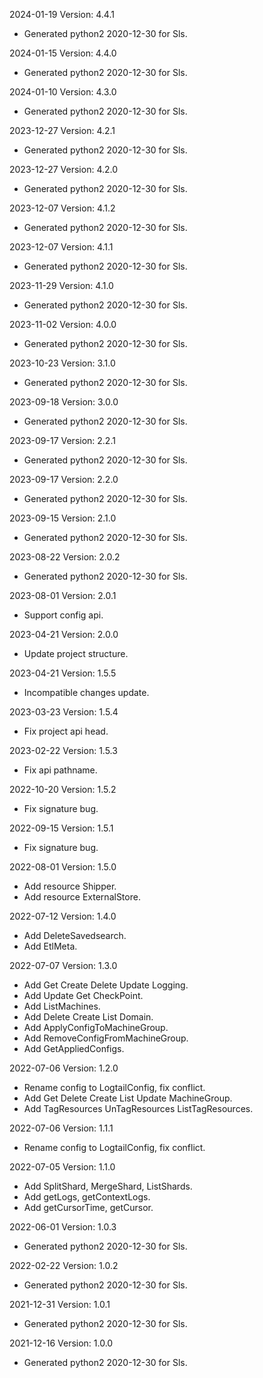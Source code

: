 2024-01-19 Version: 4.4.1
- Generated python2 2020-12-30 for Sls.

2024-01-15 Version: 4.4.0
- Generated python2 2020-12-30 for Sls.

2024-01-10 Version: 4.3.0
- Generated python2 2020-12-30 for Sls.

2023-12-27 Version: 4.2.1
- Generated python2 2020-12-30 for Sls.

2023-12-27 Version: 4.2.0
- Generated python2 2020-12-30 for Sls.

2023-12-07 Version: 4.1.2
- Generated python2 2020-12-30 for Sls.

2023-12-07 Version: 4.1.1
- Generated python2 2020-12-30 for Sls.

2023-11-29 Version: 4.1.0
- Generated python2 2020-12-30 for Sls.

2023-11-02 Version: 4.0.0
- Generated python2 2020-12-30 for Sls.

2023-10-23 Version: 3.1.0
- Generated python2 2020-12-30 for Sls.

2023-09-18 Version: 3.0.0
- Generated python2 2020-12-30 for Sls.

2023-09-17 Version: 2.2.1
- Generated python2 2020-12-30 for Sls.

2023-09-17 Version: 2.2.0
- Generated python2 2020-12-30 for Sls.

2023-09-15 Version: 2.1.0
- Generated python2 2020-12-30 for Sls.

2023-08-22 Version: 2.0.2
- Generated python2 2020-12-30 for Sls.

2023-08-01 Version: 2.0.1
- Support config api.

2023-04-21 Version: 2.0.0
- Update project structure.

2023-04-21 Version: 1.5.5
- Incompatible changes update. 

2023-03-23 Version: 1.5.4
- Fix project api head.

2023-02-22 Version: 1.5.3
- Fix api pathname.

2022-10-20 Version: 1.5.2
- Fix signature bug.

2022-09-15 Version: 1.5.1
- Fix signature bug.

2022-08-01 Version: 1.5.0
- Add resource Shipper.
- Add resource ExternalStore.

2022-07-12 Version: 1.4.0
- Add DeleteSavedsearch.
- Add EtlMeta.

2022-07-07 Version: 1.3.0
- Add Get Create Delete Update Logging.
- Add Update Get CheckPoint.
- Add ListMachines.
- Add Delete Create List Domain.
- Add ApplyConfigToMachineGroup.
- Add RemoveConfigFromMachineGroup.
- Add GetAppliedConfigs.

2022-07-06 Version: 1.2.0
- Rename config to LogtailConfig, fix conflict.
- Add Get Delete Create List Update MachineGroup.
- Add TagResources UnTagResources ListTagResources.

2022-07-06 Version: 1.1.1
- Rename config to LogtailConfig, fix conflict.

2022-07-05 Version: 1.1.0
- Add SplitShard, MergeShard, ListShards.
- Add getLogs, getContextLogs.
- Add getCursorTime, getCursor.

2022-06-01 Version: 1.0.3
- Generated python2 2020-12-30 for Sls.

2022-02-22 Version: 1.0.2
- Generated python2 2020-12-30 for Sls.

2021-12-31 Version: 1.0.1
- Generated python2 2020-12-30 for Sls.

2021-12-16 Version: 1.0.0
- Generated python2 2020-12-30 for Sls.

